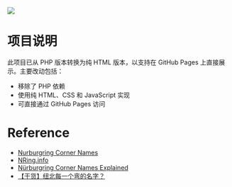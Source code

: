 ![](https://github.com/JJYing/Nurburgring-Corners/blob/master/assets/screenshot.jpg?raw=true)

# 项目说明
此项目已从 PHP 版本转换为纯 HTML 版本，以支持在 GitHub Pages 上直接展示。主要改动包括：
- 移除了 PHP 依赖
- 使用纯 HTML、CSS 和 JavaScript 实现
- 可直接通过 GitHub Pages 访问

# Reference
- [Nurburgring Corner Names](https://oversteer48.com/nurburgring-corner-names/)
- [NRing.info](https://nring.info/nurburgring-nordschleife-corners/)
- [Nürburgring Corner Names Explained](https://www.youtube.com/watch?v=-lCR1_cDqTg)
- [【干货】纽北每一个弯的名字？](https://www.bilibili.com/video/BV1NntCe4ETM/)
